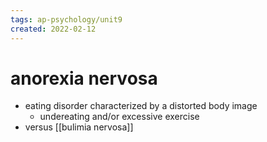 ```yaml
---
tags: ap-psychology/unit9 
created: 2022-02-12
---
```


# anorexia nervosa

- eating disorder characterized by a distorted body image
	- undereating and/or excessive exercise
- versus [[bulimia nervosa]] 
